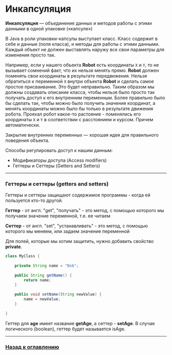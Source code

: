 # Инкапсуляция

**Инкапсуляция** — объединение данных и методов работы с этими данными в одной упаковке («капсуле»)

В Java в роли упаковки-капсулы выступает класс.
Класс содержит в себе и данные (поля класса), и методы для работы с этими данными.
Каждый объект не должен выставлять наружу все свои параметры для изменения просто так.

Например, если у нашего объекта **Robot** есть координаты `X` и `Y`, то не вызывает сомнений факт, что их нельзя менять прямо.
**Robot** должен поменять свои координаты в результате передвижения.
Нельзя обратиться к переменной `X` внутри объекта **Robot** и сделать самое простое присваивание.
Это будет неправильно.
Таким образом мы должны создавать описание класса, чтобы нельзя было просто так получать доступ к его внутренним переменным.
Более правильно было бы сделать так, чтобы можно было получить значения координат,
а менять координаты можно было бы только в результате движения робота.
Проехал робот какое-то растояние - поменялись его координаты `X` и `Y` в соответствии с расстоянием и курсом. Причем автоматически.

Закрытие внутренних переменных — хорошая идея для правильного поведения объекта. 

Способы регулировать доступ к нашим данным:

-   Модификаторы доступа (Access modifiers)
-   Геттеры и Сеттеры (Getters and Setters)

---

### Геттеры и сеттеры (getters and setters)

Геттеры и сеттеры защищают содержимое программы - когда ей пользуется кто-то другой.

**Геттер** - от англ. "get", "получать" - это метод, с помощью которого мы получаем значение переменной, т.е. ее читаем

**Сеттер** - от англ. "set", "устанавливать" - это метод, с помощью которого мы меняем, или задаем значение переменной

Для полей, которые мы хотим защитить, нужно добавить свойство **private**.

```java
class MyClass {
    
    private String name = "Bob";
 
    public String getName() {
        return name;
    }
    
    public void setName(String newValue) {
        name = newValue;
    }
    
}
```

Геттер для **age** имеет название **getAge**, а сеттер - **setAge**. В случае логического (boolean), геттер будет называется isAge.

---

### [Назад к оглавлению](./README.md)